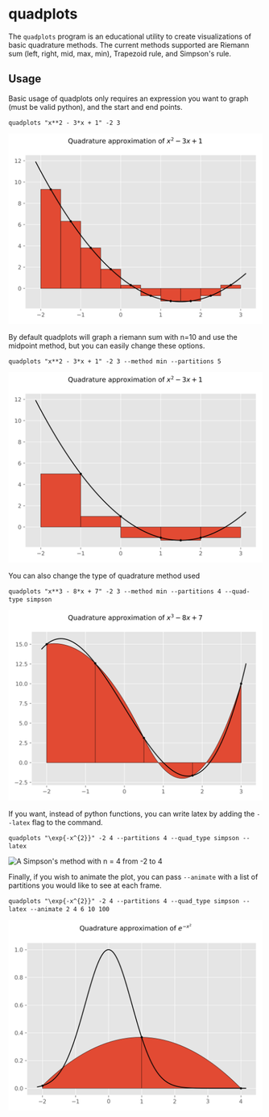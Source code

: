 # quadplots

The `quadplots` program is an educational utility to create visualizations of basic quadrature methods. The current methods supported are Riemann sum (left, right, mid, max, min), Trapezoid rule, and Simpson's rule.

## Usage

Basic usage of quadplots only requires an expression you want to graph (must be valid python), and the start and end points.

```
quadplots "x**2 - 3*x + 1" -2 3 
```

![A riemann sum with n = 10 from -2 to 3](https://github.com/CopOnTheRun/quadplots/blob/main/images/basic_example.svg)

By default quadplots will graph a riemann sum with n=10 and use the midpoint method, but you can easily change these options.

```
quadplots "x**2 - 3*x + 1" -2 3 --method min --partitions 5
```


![A riemann sum with n = 5 from -2 to 3 using the min method](https://github.com/CopOnTheRun/quadplots/blob/main/images/min_example.svg)

You can also change the type of quadrature method used

```
quadplots "x**3 - 8*x + 7" -2 3 --method min --partitions 4 --quad-type simpson 
```
![A Simpson's method with n = 4 from -2 to 3](https://github.com/CopOnTheRun/quadplots/blob/main/images/simpson_example.svg)

If you want, instead of python functions, you can write latex by adding the `--latex` flag to the command.

```
quadplots "\exp{-x^{2}}" -2 4 --partitions 4 --quad_type simpson --latex
```
![A Simpson's method with n = 4 from -2 to 4](images/latex_example.svg)

Finally, if you wish to animate the plot, you can pass `--animate` with a list of partitions you would like to see at each frame.

```
quadplots "\exp{-x^{2}}" -2 4 --partitions 4 --quad_type simpson --latex --animate 2 4 6 10 100
```
![A Simpson's method with n = 4 from -2 to 4, animated](https://github.com/CopOnTheRun/quadplots/blob/main/images/animation_example.gif)
